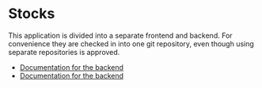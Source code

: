 # Stocks

This application is divided into a separate frontend and backend. For convenience they are checked in into one git repository, even though using separate repositories is approved.

- [Documentation for the backend](frontend/README.md)
- [Documentation for the backend](backend/README.md)

